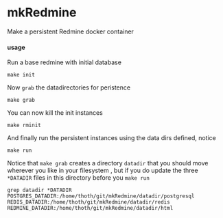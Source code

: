# mkRedmine

Make a persistent Redmine docker container

#### usage

Run a base redmine with initial database

```
make init
```

Now `grab` the datadirectories for peristence

```
make grab
```

You can now kill the init instances

```
make rminit
```

And finally run the persistent instances using the data dirs defined, notice 

```
make run
```

Notice that `make grab` creates a directory `datadir` that you should move wherever you like in your filesystem 
, but if you do update the three `*DATADIR` files in this directory before you `make run`

```
grep datadir *DATADIR
POSTGRES_DATADIR:/home/thoth/git/mkRedmine/datadir/postgresql
REDIS_DATADIR:/home/thoth/git/mkRedmine/datadir/redis
REDMINE_DATADIR:/home/thoth/git/mkRedmine/datadir/html
```


